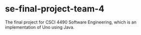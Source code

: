 # se-final-project-team-4
The final project for CSCI 4490 Software Engineering, which is an implementation of Uno using Java.

